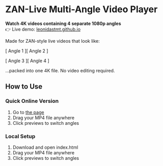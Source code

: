 # ZAN-Live Multi-Angle Video Player

**Watch 4K videos containing 4 separate 1080p angles**  
👉 Live demo: [leonidastmt.github.io](https://leonidastmt.github.io)

Made for ZAN-style live videos that look like:

[ Angle 1 ][ Angle 2 ]

[ Angle 3 ][ Angle 4 ]

...packed into one 4K file. No video editing required.

## How to Use

### Quick Online Version
1. Go to [the page](https://leonidastmt.github.io)
2. Drag your MP4 file anywhere
3. Click previews to switch angles

### Local Setup
1. Download and open index.html
2. Drag your MP4 file anywhere
3. Click previews to switch angles

